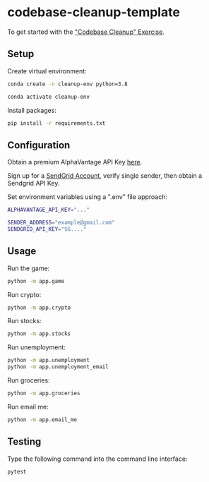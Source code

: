 # codebase-cleanup-template

To get started with the ["Codebase Cleanup" Exercise](https://github.com/prof-rossetti/intro-to-python/blob/main/exercises/codebase-cleanup/README.md).

## Setup

Create virtual environment:

```sh
conda create -n cleanup-env python=3.8
```

```sh
conda activate cleanup-env
```

Install packages:

```sh
pip install -r requirements.txt
```


## Configuration

Obtain a premium AlphaVantage API Key [here](https://www.alphavantage.co/).

Sign up for a [SendGrid Account](https://sendgrid.com/), verify single sender, then obtain a Sendgrid API Key. 


Set environment variables using a ".env" file approach:

```sh
ALPHAVANTAGE_API_KEY="..."

SENDER_ADDRESS="example@gmail.com"
SENDGRID_API_KEY="SG...."
```


## Usage

Run the game:

```sh
python -m app.game
```

Run crypto:

```sh
python -m app.crypto
```

Run stocks:

```sh
python -m app.stocks
```

Run unemployment:

```sh
python -m app.unemployment
python -m app.unemployment_email
```

Run groceries:

```sh
python -m app.groceries
```

Run email me:

```sh
python -m app.email_me
```

## Testing
Type the following command into the command line interface:
```sh
pytest
```
